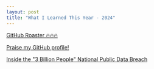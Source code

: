 ```yaml
---
layout: post
title: "What I Learned This Year - 2024"
---
```


[GitHub Roaster 🔥🔥🔥](https://github-roast.pages.dev/)

[Praise my GitHub profile!](https://praise-me.fly.dev/)

[Inside the "3 Billion People" National Public Data Breach](https://www.troyhunt.com/inside-the-3-billion-people-national-public-data-breach/)